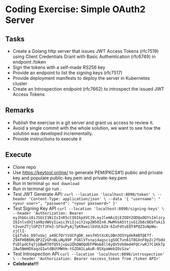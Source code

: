 # Coding Exercise: Simple OAuth2 Server

## Tasks

*    Create a Golang http server that issues JWT Access Tokens (rfc7519) using Client Credentials Grant with Basic Authentication (rfc6749) in endpoint /token
*    Sign the tokens with a self-made RS256 key
*    Provide an endpoint to list the signing keys (rfc7517)
*    Provide deployment manifests to deploy the server in Kubernetes cluster
*    Create an Introspection endpoint (rfc7662) to introspect the issued JWT Access Tokens

## Remarks

* Publish the exercise in a git server and grant us access to review it.
* Avoid a single commit with the whole solution, we want to see how the solution was developed incrementally.
* Provide instructions to execute it


## Execute

*   Clone repo
*   Use https://keytool.online/ to generate PEM(PKCS#1) public and private key and populate public-key.pem and private-key.pem
*   Run in terminal `go mod download`
*   Run in terminal go run .
*   Test JWT Generate API:
`curl --location 'localhost:8090/token' \
--header 'Content-Type: application/json' \
--data '{
    "username": "<your user>",
    "password": "<your password>"
}'`
*   Test Signing Key API
`curl --location 'localhost:8090/signing-keys' \
--header 'Authorization: Bearer eyJhbGciOiJSUzI1NiIsInR5cCI6IkpXVCJ9.eyJleHAiOjE2ODY2ODQxODYsImlzcyI6InlvdXItaXNzdWVyIiwic3ViIjoiY2xpZW50In0.MwMVoA5ttjxG12b8c0EbTuki5t2vwnZTjlGPZtfJFm3-SFGuPyAj7pK9weilbVULbZ4-6IoFdtvEQT4PQZ3uNpWw-zjClI-CgIfvbs_D97xUaj_a48CfOrYzUCFgDK_xesfH5tXcKLOBn3O5Yg4kR4BTQEff-Z9XFH0B6HLQP2ZzGFnBLuNy89F_FG6lVfsnaj4agscigSOCTvn61T8GXnF8pZc2fbdUPiDlpdCFq7jbBwRT0fQ55jvpu2QhDWOQdEFPWob8ll6yQVSVk0md4FQCrwRJ7C1Kk7p2Aw5NmHDVaqzG1wtdBUtMWVm-tGZOA1LaAuR-0SXpaWebIOsSzw'`
*   Test Introspection API
`curl --location 'localhost:8090/introspection' \
--header 'Authorization: Bearer <access_token from /token API>'`
*   **Celebrate!!!**

